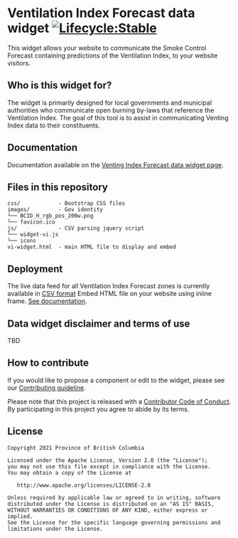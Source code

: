 # Ventilation Index Forecast data widget [![Lifecycle:Stable](https://img.shields.io/badge/Lifecycle-Stable-97ca00)](https://github.com/bcgov/repomountie/blob/master/doc/lifecycle-badges.md) 
This widget allows your website to communicate the Smoke Control Forecast containing predictions of the Ventilation Index, to your website visitors.

## Who is this widget for?

The widget is primarily designed for local governments and municipal authorities who communicate open burning by-laws that reference the Ventilation Index. The goal of this tool is to assist in communicating Venting Index data to their constituents.

## Documentation

Documentation available on the [Venting Index Forecast data widget page](https://www2.gov.bc.ca/gov/content?id=A36B354AC84645A9AA83664702A00823).

## Files in this repository

```
css/            - Bootstrap CSS files
images/         - Gov identity
└── BCID_H_rgb_pos_200w.png
└── favicon.ico
js/             - CSV parsing jquery script
└── widget-vi.js        
└── icons         
vi-widget.html  - main HTML file to display and embed
```

## Deployment 

The live data feed for all Ventilation Index Forecast zones is currently available in [CSV format](https://envistaweb.env.gov.bc.ca/aqo/files/VentingIndex-Widget.csv)
Embed HTML file on your website using inline frame. [See documentation](https://www2.gov.bc.ca/gov/content?id=A36B354AC84645A9AA83664702A00823). 

## Data widget disclaimer and terms of use

TBD

## How to contribute

If you would like to propose a component or edit to the widget, please see our [Contributing guideline](CONTRIBUTING.md).

Please note that this project is released with a [Contributor Code of Conduct](CODE_OF_CONDUCT.md). 
By participating in this project you agree to abide by its terms.

## License

    Copyright 2021 Province of British Columbia

    Licensed under the Apache License, Version 2.0 (the "License");
    you may not use this file except in compliance with the License.
    You may obtain a copy of the License at

       http://www.apache.org/licenses/LICENSE-2.0

    Unless required by applicable law or agreed to in writing, software
    distributed under the License is distributed on an "AS IS" BASIS,
    WITHOUT WARRANTIES OR CONDITIONS OF ANY KIND, either express or implied.
    See the License for the specific language governing permissions and
    limitations under the License.
